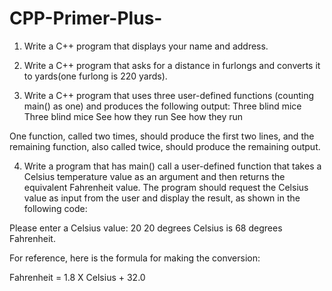 # CPP-Primer-Plus-
1. Write a C++ program that displays your name and address.

2. Write a C++ program that asks for a distance in furlongs and converts it to yards(one furlong is 220 yards).

3. Write a C++ program that uses three user-defined functions (counting main() as one) and produces the following output:
  Three blind mice
  Three blind mice
  See how they run
  See how they run

  One function, called two times, should produce the first two lines, and the remaining function, also called twice,     should produce the remaining output.

4. Write a program that has main() call a user-defined function that takes a Celsius temperature value as an argument and then returns the equivalent Fahrenheit value. The program should request the Celsius value as input from the user and display the result, as shown in the following code:

  Please enter a Celsius value: 20
  20 degrees Celsius is 68 degrees Fahrenheit.

  For reference, here is the formula for making the conversion:

  Fahrenheit = 1.8 X Celsius + 32.0

